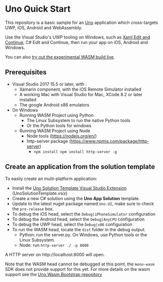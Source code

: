 
# Uno Quick Start
This repository is a basic sample for an [Uno](http://platform.uno/) application which cross-targets UWP, iOS, Android and WebAssembly.

Use the Visual Studio's UWP tooling on Windows, such as 
[Xaml Edit and Continue](https://blogs.msdn.microsoft.com/visualstudio/2016/04/06/ui-development-made-easier-with-xaml-edit-continue/), C# Edit 
and Continue, then run your app on iOS, Android and Windows.

You can also [try out the experimental WASM build live](http://platform.uno/Playground/index.html).

## Prerequisites
* Visual Studio 2017 15.5 or later, with :
	* Xamarin component, with the iOS Remote Simulator installed
	* A working Mac with Visual Studio for Mac, XCode 8.2 or later installed
	* The google Android x86 emulators
* On Windows
	- Running WASM Project using Python
		- The Linux Subsystem to run the native Python tools
		- Or the Python tools for windows
	- Running WASM Project using Node
		- Node tools (https://nodejs.org/en/)
		- http-server package (https://www.npmjs.com/package/http-server)
			- `npm install npm install http-server -g`

## Create an application from the solution template

To easily create an multi-platform application:
* Install the [Uno Solution Template Visual Studio Extension](https://github.com/nventive/Uno/releases) (UnoSolutionTemplate.vsix)
* Create a new C# solution using the **Uno App Solution** template. 
* Update to the latest nuget package named `Uno.UI`, make sure to check the `pre-release` box.
* To debug the iOS head, select the `Debug|iPhoneSimulator` configuration
* To debug the Android head, select the `Debug|AnyCPU` configuration
* To debug the UWP head, select the `Debug|x86` configuration
* To run the WASM head, locate the `dist` folder in the debug output.
	- Python: run the server.py. On Windows, use Python tools or the Linux Subsystem.
	- Node: run `http-server ./ -p 8000`
 
 A HTTP server on http://localhost:8000 will open.

Note that the WASM head cannot be debugged at this point, the `mono-wasm` SDK does
not provide support for this yet. For more details on the wasm support see 
the [Uno.Wasm.Bootstrap repository](https://github.com/nventive/Uno.Wasm.Bootstrap)
